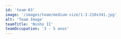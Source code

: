 ```yaml
---
id: 'team-03'
image: '/images/team/medium-size/1-3-210x341.jpg'
alt: 'Team Image'
teamTitle: 'Ninho II'
teamOccupation: '3 - 5 anos'
---
```

